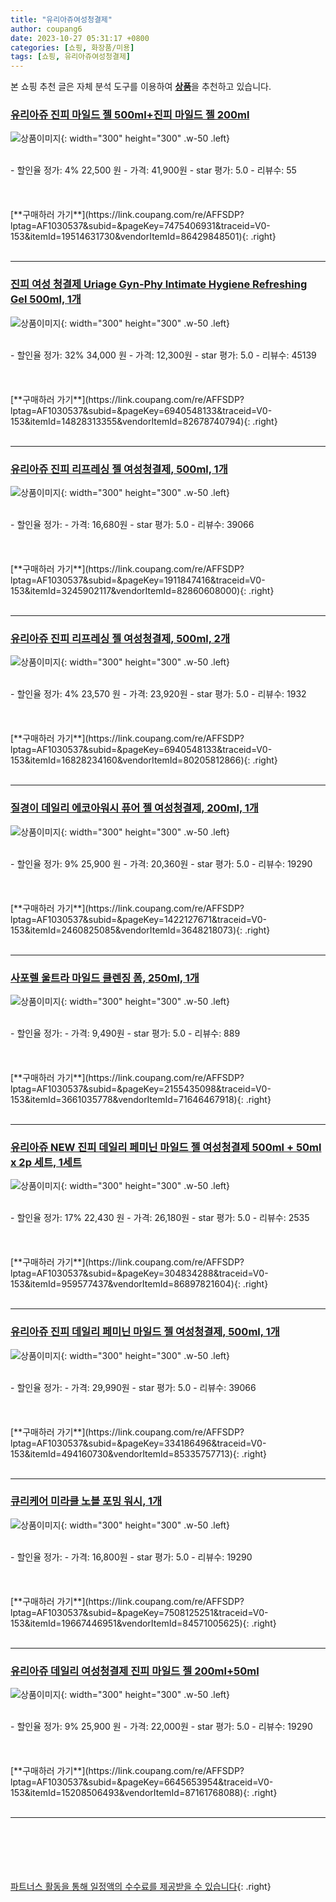 ```yaml
---
title: "유리아쥬여성청결제"
author: coupang6
date: 2023-10-27 05:31:17 +0800
categories: [쇼핑, 화장품/미용]
tags: [쇼핑, 유리아쥬여성청결제]
---
```


본 쇼핑 추천 글은 자체 분석 도구를 이용하여 [**상품**](https://link.coupang.com/a/bao1ui)을 추천하고 있습니다.

### [유리아쥬 진피 마일드 젤 500ml+진피 마일드 젤 200ml](https://link.coupang.com/re/AFFSDP?lptag=AF1030537&subid=&pageKey=7475406931&traceid=V0-153&itemId=19514631730&vendorItemId=86429848501)

![상품이미지](https://thumbnail7.coupangcdn.com/thumbnails/remote/230x230ex/image/vendor_inventory/4b9c/a7ca3661681149b04822ecaf3275f1d9e78f6b4cf2ee55f710ac51313df3.jpg){: width="300" height="300" .w-50 .left}


<br>
- 할인율 정가: 4%  22,500   원
- 가격: 41,900원
- star 평가: 5.0
- 리뷰수: 55
<br>
<br>
<br>
<br>
[**구매하러 가기**](https://link.coupang.com/re/AFFSDP?lptag=AF1030537&subid=&pageKey=7475406931&traceid=V0-153&itemId=19514631730&vendorItemId=86429848501){: .right}
<br>
<br>

---

### [진피 여성 청결제 Uriage Gyn-Phy Intimate Hygiene Refreshing Gel 500ml, 1개](https://link.coupang.com/re/AFFSDP?lptag=AF1030537&subid=&pageKey=6940548133&traceid=V0-153&itemId=14828313355&vendorItemId=82678740794)

![상품이미지](https://thumbnail10.coupangcdn.com/thumbnails/remote/230x230ex/image/vendor_inventory/381c/a4902e2b092932800377afebdf3314183b36f88f4113dcf088a88793b608.jpg){: width="300" height="300" .w-50 .left}


<br>
- 할인율 정가: 32%  34,000   원
- 가격: 12,300원
- star 평가: 5.0
- 리뷰수: 45139
<br>
<br>
<br>
<br>
[**구매하러 가기**](https://link.coupang.com/re/AFFSDP?lptag=AF1030537&subid=&pageKey=6940548133&traceid=V0-153&itemId=14828313355&vendorItemId=82678740794){: .right}
<br>
<br>

---

### [유리아쥬 진피 리프레싱 젤 여성청결제, 500ml, 1개](https://link.coupang.com/re/AFFSDP?lptag=AF1030537&subid=&pageKey=1911847416&traceid=V0-153&itemId=3245902117&vendorItemId=82860608000)

![상품이미지](https://thumbnail7.coupangcdn.com/thumbnails/remote/230x230ex/image/vendor_inventory/4687/267c3bca2d79194d250870c2b9df621f848227529cdbbaf6200b8ca62ddd.jpg){: width="300" height="300" .w-50 .left}


<br>
- 할인율 정가: 
- 가격: 16,680원
- star 평가: 5.0
- 리뷰수: 39066
<br>
<br>
<br>
<br>
[**구매하러 가기**](https://link.coupang.com/re/AFFSDP?lptag=AF1030537&subid=&pageKey=1911847416&traceid=V0-153&itemId=3245902117&vendorItemId=82860608000){: .right}
<br>
<br>

---

### [유리아쥬 진피 리프레싱 젤 여성청결제, 500ml, 2개](https://link.coupang.com/re/AFFSDP?lptag=AF1030537&subid=&pageKey=6940548133&traceid=V0-153&itemId=16828234160&vendorItemId=80205812866)

![상품이미지](https://thumbnail10.coupangcdn.com/thumbnails/remote/230x230ex/image/vendor_inventory/e01e/343001b4eca38247d92569c1c78a683ebdac1ec1be46221ea9b067e725d1.png){: width="300" height="300" .w-50 .left}


<br>
- 할인율 정가: 4%  23,570   원
- 가격: 23,920원
- star 평가: 5.0
- 리뷰수: 1932
<br>
<br>
<br>
<br>
[**구매하러 가기**](https://link.coupang.com/re/AFFSDP?lptag=AF1030537&subid=&pageKey=6940548133&traceid=V0-153&itemId=16828234160&vendorItemId=80205812866){: .right}
<br>
<br>

---

### [질경이 데일리 에코아워시 퓨어 젤 여성청결제, 200ml, 1개](https://link.coupang.com/re/AFFSDP?lptag=AF1030537&subid=&pageKey=1422127671&traceid=V0-153&itemId=2460825085&vendorItemId=3648218073)

![상품이미지](https://thumbnail7.coupangcdn.com/thumbnails/remote/230x230ex/image/vendor_inventory/91ef/aba3f1158f15085c9dfd160003315a1de78494c5ae347ebdd4bd9ae948cf.jpg){: width="300" height="300" .w-50 .left}


<br>
- 할인율 정가: 9%  25,900   원
- 가격: 20,360원
- star 평가: 5.0
- 리뷰수: 19290
<br>
<br>
<br>
<br>
[**구매하러 가기**](https://link.coupang.com/re/AFFSDP?lptag=AF1030537&subid=&pageKey=1422127671&traceid=V0-153&itemId=2460825085&vendorItemId=3648218073){: .right}
<br>
<br>

---

### [사포렐 울트라 마일드 클렌징 폼, 250ml, 1개](https://link.coupang.com/re/AFFSDP?lptag=AF1030537&subid=&pageKey=2155435098&traceid=V0-153&itemId=3661035778&vendorItemId=71646467918)

![상품이미지](https://thumbnail7.coupangcdn.com/thumbnails/remote/230x230ex/image/retail/images/2724282304620830-535b1723-42ec-4ede-9b7e-735d4877660a.jpg){: width="300" height="300" .w-50 .left}


<br>
- 할인율 정가: 
- 가격: 9,490원
- star 평가: 5.0
- 리뷰수: 889
<br>
<br>
<br>
<br>
[**구매하러 가기**](https://link.coupang.com/re/AFFSDP?lptag=AF1030537&subid=&pageKey=2155435098&traceid=V0-153&itemId=3661035778&vendorItemId=71646467918){: .right}
<br>
<br>

---

### [유리아쥬 NEW 진피 데일리 페미닌 마일드 젤 여성청결제 500ml + 50ml x 2p 세트, 1세트](https://link.coupang.com/re/AFFSDP?lptag=AF1030537&subid=&pageKey=304834288&traceid=V0-153&itemId=959577437&vendorItemId=86897821604)

![상품이미지](https://thumbnail8.coupangcdn.com/thumbnails/remote/230x230ex/image/vendor_inventory/afee/338fd1e85fa5eba81dd5635d3a07af7bc4c86fdf23576361dbe2f6b8711e.jpg){: width="300" height="300" .w-50 .left}


<br>
- 할인율 정가: 17%  22,430   원
- 가격: 26,180원
- star 평가: 5.0
- 리뷰수: 2535
<br>
<br>
<br>
<br>
[**구매하러 가기**](https://link.coupang.com/re/AFFSDP?lptag=AF1030537&subid=&pageKey=304834288&traceid=V0-153&itemId=959577437&vendorItemId=86897821604){: .right}
<br>
<br>

---

### [유리아쥬 진피 데일리 페미닌 마일드 젤 여성청결제, 500ml, 1개](https://link.coupang.com/re/AFFSDP?lptag=AF1030537&subid=&pageKey=334186496&traceid=V0-153&itemId=494160730&vendorItemId=85335757713)

![상품이미지](https://thumbnail6.coupangcdn.com/thumbnails/remote/230x230ex/image/vendor_inventory/85fe/13bebc2087ef252c9961fe7c129f5ac28dbb0472c14b2a1b9c76b9a86390.jpg){: width="300" height="300" .w-50 .left}


<br>
- 할인율 정가: 
- 가격: 29,990원
- star 평가: 5.0
- 리뷰수: 39066
<br>
<br>
<br>
<br>
[**구매하러 가기**](https://link.coupang.com/re/AFFSDP?lptag=AF1030537&subid=&pageKey=334186496&traceid=V0-153&itemId=494160730&vendorItemId=85335757713){: .right}
<br>
<br>

---

### [큐리케어 미라클 노블 포밍 워시, 1개](https://link.coupang.com/re/AFFSDP?lptag=AF1030537&subid=&pageKey=7508125251&traceid=V0-153&itemId=19667446951&vendorItemId=84571005625)

![상품이미지](https://thumbnail7.coupangcdn.com/thumbnails/remote/230x230ex/image/vendor_inventory/802f/772e646e13fac2eea7fb788557b00aefc5dfe0d61bdb125fc2d669cff81c.jpg){: width="300" height="300" .w-50 .left}


<br>
- 할인율 정가: 
- 가격: 16,800원
- star 평가: 5.0
- 리뷰수: 19290
<br>
<br>
<br>
<br>
[**구매하러 가기**](https://link.coupang.com/re/AFFSDP?lptag=AF1030537&subid=&pageKey=7508125251&traceid=V0-153&itemId=19667446951&vendorItemId=84571005625){: .right}
<br>
<br>

---

### [유리아쥬 데일리 여성청결제 진피 마일드 젤 200ml+50ml](https://link.coupang.com/re/AFFSDP?lptag=AF1030537&subid=&pageKey=6645653954&traceid=V0-153&itemId=15208506493&vendorItemId=87161768088)

![상품이미지](https://thumbnail9.coupangcdn.com/thumbnails/remote/230x230ex/image/vendor_inventory/066a/e3be9c127d9eee8e56314f9ce315524bed57d1bf03a4c4f10fef0e04ab68.png){: width="300" height="300" .w-50 .left}


<br>
- 할인율 정가: 9%  25,900   원
- 가격: 22,000원
- star 평가: 5.0
- 리뷰수: 19290
<br>
<br>
<br>
<br>
[**구매하러 가기**](https://link.coupang.com/re/AFFSDP?lptag=AF1030537&subid=&pageKey=6645653954&traceid=V0-153&itemId=15208506493&vendorItemId=87161768088){: .right}
<br>
<br>

---
<br><br><br><br><br> [파트너스 활동을 통해 일정액의 수수료를 제공받을 수 있습니다](https://link.coupang.com/a/bao1ui){: .right}